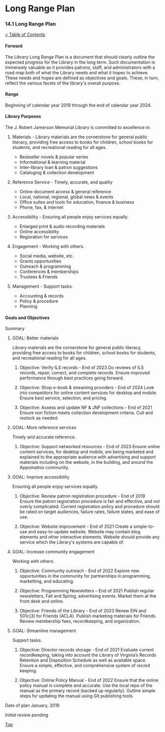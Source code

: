 [0]: ../README.md
[14.1]: long-range-plan.md

# Long Range Plan
### 14.1 Long Range Plan
[< Table of Contents][0]

#### Forward

The Library Long Range Plan is a document that should clearly outline the expected progress for the Library in the long term. Such documentation is immensely valuable as it provides patrons, staff, and administrators with a road map both of what the Library needs and what it hopes to achieve. These needs and hopes are defined as objectives and goals. These, in turn, reflect the various facets of the library's overall purpose.

#### Range

Beginning of calendar year 2019 through the end of calendar year 2024.

#### Library Purposes

The J. Robert Jamerson Memorial Library is committed to excellence in:

1. Materials - Library materials are the cornerstone for general public literacy, providing free access to books for children, school books for students, and recreational reading for all ages.
    - Bestseller novels & popular series
    - Informational & learning material
    - Inter-library loan & patron suggestions
    - Cataloging & collection development

2. Reference Service - Timely, accurate, and quality
    - Online document access & general reference 
    - Local, national, regional, global news & events 
    - Office suites and tools for education, finance & business 
    - Phone, fax, & internet 

3. Accessibility - Ensuring all people enjoy services equally.
    - Enlarged print & audio recording materials
    - Online accessibility
    - Regisration for services 

4. Engagement - Working with others.
    - Social media, website, etc.
    - Grants opportunities
    - Outreach & programming
    - Conferences & memberships
    - Trustees & Friends

5. Management - Support tasks.
    - Accounting & records
    - Policy & procedure
    - Planning 

#### Goals and Objectives

Summary

1. GOAL: Better materials

	Library materials are the cornerstone for general public literacy, providing free access to books for children, school books for students, and recreational reading for all ages.

    1. Objective: Verify ILS records - End of 2023
       Do reviews of ILS records, repair, correct, and complete records. Ensure improved performance through best practices going forward.

    2. Objective: Shop e-book & streaming providers - End of 2024
       Look into competitors for online content services for desktop and mobile. Ensure best service, selection, and pricing.

    3. Objective: Assess and update NF & JNF collections - End of 2021
       Ensure non fiction meets collection development criteria. Cull and restock as needed.


2. GOAL: More reference services
	
	Timely and accurate reference.

   1. Objective: Support networked resources - End of 2023
   Ensure online content services, for desktop and mobile, are being marketed and explained to the appropriate audience with advertising and support materials including on the website, in the building, and around the Appomattox community.


3. GOAL: Improve accessibility
	
	Ensuring all people enjoy services equally.

    1. Objective: Review patron registration procedure - End of 2019
       Ensure the patron registration procedure is fair and effective, and not overly complicated. Current registration policy and procedure should be rated on target audiences, failure rates, failure states, and ease of use.

    2. Objective: Website improvement - End of 2021
       Create a simple-to-use and easy-to-update website. Website may contain blog elements and other interactive elements. Website should provide any service which the Library's systems are capable of.


4. GOAL: Increase community engagement
	
	Working with others.

    1. Objective: Community outreach - End of 2022
       Explore new opportunities in the community for partnerships in programming, marketting, and educating.

    2. Objective: Programming Newsletters – End of 2021
       Publish regular newsletters, Fall and Spring, advertising events. Market them at the front desk and online.

    3. Objective: Friends of the Library - End of 2023
       Renew EIN and 501c(3) for Friends (ACLA). Publish marketing materials for Friends. Review membership fees, recordkeeping, and organization.


5. GOAL: Streamline management
	
	Support tasks.

    1. Objective: Director records storage - End of 2021
       Evaluate current recordkeeping, taking into account the Library of Virginia’s Records Retention and Disposition Schedule as well as available space. Ensure a simple, effective, and comprehensive system of record keeping.
       
    2. Objective: Online Policy Manual - End of 2022
       Ensure that the online policy manual is complete and accurate. Use the local repo of the manual as the primary record (backed up regularly). Outline simple steps for updating the manual using Git publishing tools.


Date of plan January, 2019

*Initial review pending*

[Top][14.1]
